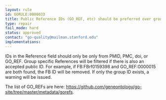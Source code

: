 ```yaml
---
layout: rule
id: GORULE:0000033
title: Public Reference IDs (GO_REF, etc) should be preferred over group specific Reference IDs
type: repair
fail_mode: hard
status: approved
contact: "go-quality@mailman.stanford.edu"
implementations:
---
```

IDs in the Reference field should only be only from PMID, PMC, doi, or GO_REF. Group specific References will be filtered if there is also an accepted public ID. For example, if FB:FBrf0159398 and GO_REF:0000015 are both found, the FB ID will be removed. If only the group ID exists, a warning will be issued.

The list of GO_REFs are here: https://github.com/geneontology/go-site/tree/master/metadata/gorefs.
